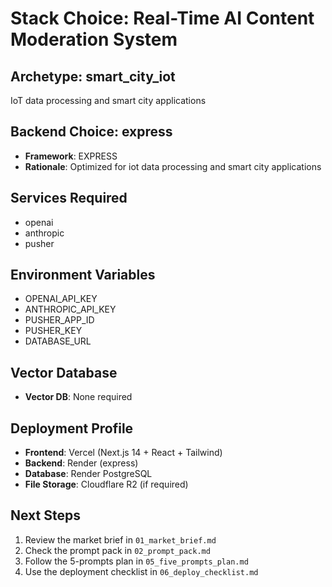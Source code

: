 # Stack Choice: Real-Time AI Content Moderation System

## Archetype: smart_city_iot
IoT data processing and smart city applications

## Backend Choice: express
- **Framework**: EXPRESS
- **Rationale**: Optimized for iot data processing and smart city applications

## Services Required
- openai
- anthropic
- pusher

## Environment Variables
- OPENAI_API_KEY
- ANTHROPIC_API_KEY
- PUSHER_APP_ID
- PUSHER_KEY
- DATABASE_URL

## Vector Database
- **Vector DB**: None required

## Deployment Profile
- **Frontend**: Vercel (Next.js 14 + React + Tailwind)
- **Backend**: Render (express)
- **Database**: Render PostgreSQL
- **File Storage**: Cloudflare R2 (if required)

## Next Steps
1. Review the market brief in `01_market_brief.md`
2. Check the prompt pack in `02_prompt_pack.md`
3. Follow the 5-prompts plan in `05_five_prompts_plan.md`
4. Use the deployment checklist in `06_deploy_checklist.md`
